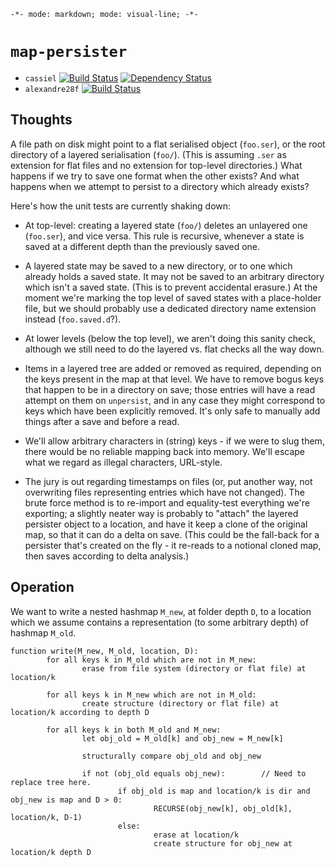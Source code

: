 `-*- mode: markdown; mode: visual-line; -*-`

# `map-persister`

- `cassiel` [![Build Status](https://secure.travis-ci.org/cassiel/map-persister.png)](http://travis-ci.org/cassiel/map-persister)  [![Dependency Status](https://www.versioneye.com/user/projects/5334011a7bae4b6ef20006a1/badge.png)](https://www.versioneye.com/user/projects/5334011a7bae4b6ef20006a1)
- `alexandre28f` [![Build Status](https://secure.travis-ci.org/alexandre28f/map-persister.png)](http://travis-ci.org/alexandre28f/map-persister)

## Thoughts

A file path on disk might point to a flat serialised object (`foo.ser`), or the root directory of a layered serialisation (`foo/`). (This is assuming `.ser` as extension for flat files and no extension for top-level directories.) What happens if we try to save one format when the other exists? And what happens when we attempt to persist to a directory which already exists?

Here's how the unit tests are currently shaking down:

- At top-level: creating a layered state (`foo/`) deletes an unlayered one (`foo.ser`), and vice versa. This rule is recursive, whenever a state is saved at a different depth than the previously saved one.

- A layered state may be saved to a new directory, or to one which already holds a saved state. It may not be saved to an arbitrary directory which isn't a saved state. (This is to prevent accidental erasure.) At the moment we're marking the top level of saved states with a place-holder file, but we should probably use a dedicated directory name extension instead (`foo.saved.d`?).

- At lower levels (below the top level), we aren't doing this sanity check, although we still need to do the layered vs. flat checks all the way down.

- Items in a layered tree are added or removed as required, depending on the keys present in the map at that level. We have to remove bogus keys that happen to be in a directory on save; those entries will have a read attempt on them on `unpersist`, and in any case they might correspond to keys which have been explicitly removed. It's only safe to manually add things after a save and before a read.

- We'll allow arbitrary characters in (string) keys - if we were to slug them, there would be no reliable mapping back into memory. We'll escape what we regard as illegal characters, URL-style.

- The jury is out regarding timestamps on files (or, put another way, not overwriting files representing entries which have not changed). The brute force method is to re-import and equality-test everything we're exporting; a slightly neater way is probably to "attach" the layered persister object to a location, and have it keep a clone of the original map, so that it can do a delta on save. (This could be the fall-back for a persister that's created on the fly - it re-reads to a notional cloned map, then saves according to delta analysis.)

## Operation

We want to write a nested hashmap `M_new`, at folder depth `D`, to a location which we assume contains a representation (to some arbitrary depth) of hashmap `M_old`.

```
function write(M_new, M_old, location, D):
        for all keys k in M_old which are not in M_new:
                erase from file system (directory or flat file) at location/k
                
        for all keys k in M_new which are not in M_old:
                create structure (directory or flat file) at location/k according to depth D
                
        for all keys k in both M_old and M_new:
                let obj_old = M_old[k] and obj_new = M_new[k]

                structurally compare obj_old and obj_new
                
                if not (obj_old equals obj_new):        // Need to replace tree here.
                        if obj_old is map and location/k is dir and obj_new is map and D > 0:
                                RECURSE(obj_new[k], obj_old[k], location/k, D-1)
                        else:
                                erase at location/k
                                create structure for obj_new at location/k depth D
```
